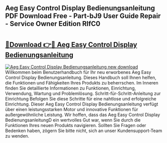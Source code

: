 ## Aeg Easy Control Display Bedienungsanleitung PDF Download Free - Part-bJ9 User Guide Repair - Service Owner Edition RIfC0

# <h2><a href="http://df3gkg.blite.top/?on=Aeg+Easy+Control+Display+Bedienungsanleitung">🔗Download 👉🔴 Aeg Easy Control Display Bedienungsanleitung</a></h2>

[![Aeg Easy Control Display Bedienungsanleitung new download](https://i.imgur.com/lujVjoI.png)](http://df3gkg.blite.top/?on=Aeg+Easy+Control+Display+Bedienungsanleitung)
Willkommen beim Benutzerhandbuch für Ihr neu erworbenes Aeg Easy Control Display Bedienungsanleitung. Dieses Handbuch soll Ihnen helfen, die Funktionen und Fähigkeiten Ihres Produkts zu beherrschen. Im Inneren finden Sie detaillierte Informationen zu Funktionen, Einrichtung, Verwendung, Wartung und Problemlösung. Schritt-für-Schritt-Anleitung zur Einrichtung Befolgen Sie diese Schritte für eine nahtlose und erfolgreiche Einrichtung. Dieser Aeg Easy Control Display Bedienungsanleitung verfügt über einen leistungsstarken Motor und innovative Funktionen für außergewöhnliche Leistung. Wir hoffen, dass das Aeg Easy Control Display BedienungsanleitungD ein wertvolles Gut war, wenn Sie durch die Funktionen Ihres neuen Produkts navigieren. Sollten Sie Fragen oder Bedenken haben, zögern Sie bitte nicht, sich an unser Kundensupport-Team zu wenden.
